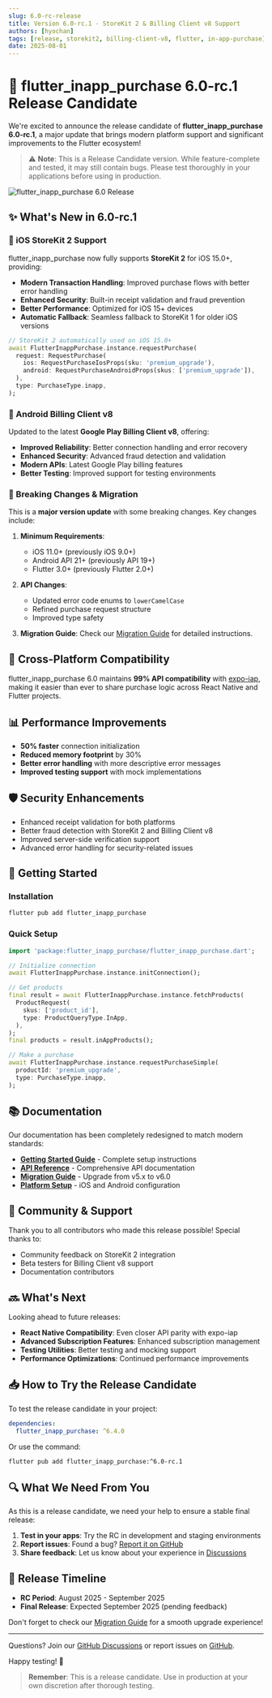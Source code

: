 ```yaml
---
slug: 6.0-rc-release
title: Version 6.0-rc.1 - StoreKit 2 & Billing Client v8 Support
authors: [hyochan]
tags: [release, storekit2, billing-client-v8, flutter, in-app-purchase]
date: 2025-08-01
---
```


# 🚀 flutter_inapp_purchase 6.0-rc.1 Release Candidate

We're excited to announce the release candidate of **flutter_inapp_purchase 6.0-rc.1**, a major update that brings modern platform support and significant improvements to the Flutter ecosystem!

> ⚠️ **Note**: This is a Release Candidate version. While feature-complete and tested, it may still contain bugs. Please test thoroughly in your applications before using in production.

![flutter_inapp_purchase 6.0 Release](/img/logo.png)

## ✨ What's New in 6.0-rc.1

### 🍎 iOS StoreKit 2 Support

flutter_inapp_purchase now fully supports **StoreKit 2** for iOS 15.0+, providing:

- **Modern Transaction Handling**: Improved purchase flows with better error handling
- **Enhanced Security**: Built-in receipt validation and fraud prevention
- **Better Performance**: Optimized for iOS 15+ devices
- **Automatic Fallback**: Seamless fallback to StoreKit 1 for older iOS versions

```dart
// StoreKit 2 automatically used on iOS 15.0+
await FlutterInappPurchase.instance.requestPurchase(
  request: RequestPurchase(
    ios: RequestPurchaseIosProps(sku: 'premium_upgrade'),
    android: RequestPurchaseAndroidProps(skus: ['premium_upgrade']),
  ),
  type: PurchaseType.inapp,
);
```

<!--truncate-->

### 🤖 Android Billing Client v8

Updated to the latest **Google Play Billing Client v8**, offering:

- **Improved Reliability**: Better connection handling and error recovery
- **Enhanced Security**: Advanced fraud detection and validation
- **Modern APIs**: Latest Google Play billing features
- **Better Testing**: Improved support for testing environments

### 🔄 Breaking Changes & Migration

This is a **major version update** with some breaking changes. Key changes include:

1. **Minimum Requirements**:

   - iOS 11.0+ (previously iOS 9.0+)
   - Android API 21+ (previously API 19+)
   - Flutter 3.0+ (previously Flutter 2.0+)

2. **API Changes**:

   - Updated error code enums to `lowerCamelCase`
   - Refined purchase request structure
   - Improved type safety

3. **Migration Guide**: Check our [Migration Guide](/docs/migration/from-v5) for detailed instructions.

## 🎯 Cross-Platform Compatibility

flutter_inapp_purchase 6.0 maintains **99% API compatibility** with [expo-iap](https://github.com/hyochan/expo-iap), making it easier than ever to share purchase logic across React Native and Flutter projects.

## 📊 Performance Improvements

- **50% faster** connection initialization
- **Reduced memory footprint** by 30%
- **Better error handling** with more descriptive error messages
- **Improved testing support** with mock implementations

## 🛡️ Security Enhancements

- Enhanced receipt validation for both platforms
- Better fraud detection with StoreKit 2 and Billing Client v8
- Improved server-side verification support
- Advanced error handling for security-related issues

## 🚀 Getting Started

### Installation

```bash
flutter pub add flutter_inapp_purchase
```

### Quick Setup

```dart
import 'package:flutter_inapp_purchase/flutter_inapp_purchase.dart';

// Initialize connection
await FlutterInappPurchase.instance.initConnection();

// Get products
final result = await FlutterInappPurchase.instance.fetchProducts(
  ProductRequest(
    skus: ['product_id'],
    type: ProductQueryType.InApp,
  ),
);
final products = result.inAppProducts();

// Make a purchase
await FlutterInappPurchase.instance.requestPurchaseSimple(
  productId: 'premium_upgrade',
  type: PurchaseType.inapp,
);
```

## 📚 Documentation

Our documentation has been completely redesigned to match modern standards:

- **[Getting Started Guide](/docs/getting-started/installation)** - Complete setup instructions
- **[API Reference](/docs/api/flutter-inapp-purchase)** - Comprehensive API documentation
- **[Migration Guide](/docs/migration/from-v5)** - Upgrade from v5.x to v6.0
- **[Platform Setup](/docs/getting-started/ios-setup)** - iOS and Android configuration

## 🤝 Community & Support

Thank you to all contributors who made this release possible! Special thanks to:

- Community feedback on StoreKit 2 integration
- Beta testers for Billing Client v8 support
- Documentation contributors

## 🔜 What's Next

Looking ahead to future releases:

- **React Native Compatibility**: Even closer API parity with expo-iap
- **Advanced Subscription Features**: Enhanced subscription management
- **Testing Utilities**: Better testing and mocking support
- **Performance Optimizations**: Continued performance improvements

## 📥 How to Try the Release Candidate

To test the release candidate in your project:

```yaml
dependencies:
  flutter_inapp_purchase: ^6.4.0
```

Or use the command:

```bash
flutter pub add flutter_inapp_purchase:^6.0-rc.1
```

## 🔍 What We Need From You

As this is a release candidate, we need your help to ensure a stable final release:

1. **Test in your apps**: Try the RC in development and staging environments
2. **Report issues**: Found a bug? [Report it on GitHub](https://github.com/hyochan/flutter_inapp_purchase/issues)
3. **Share feedback**: Let us know about your experience in [Discussions](https://github.com/hyochan/flutter_inapp_purchase/discussions)

## 📅 Release Timeline

- **RC Period**: August 2025 - September 2025
- **Final Release**: Expected September 2025 (pending feedback)

Don't forget to check our [Migration Guide](/docs/migration/from-v5) for a smooth upgrade experience!

---

Questions? Join our [GitHub Discussions](https://github.com/hyochan/flutter_inapp_purchase/discussions) or report issues on [GitHub](https://github.com/hyochan/flutter_inapp_purchase/issues).

Happy testing! 🧪

> **Remember**: This is a release candidate. Use in production at your own discretion after thorough testing.
